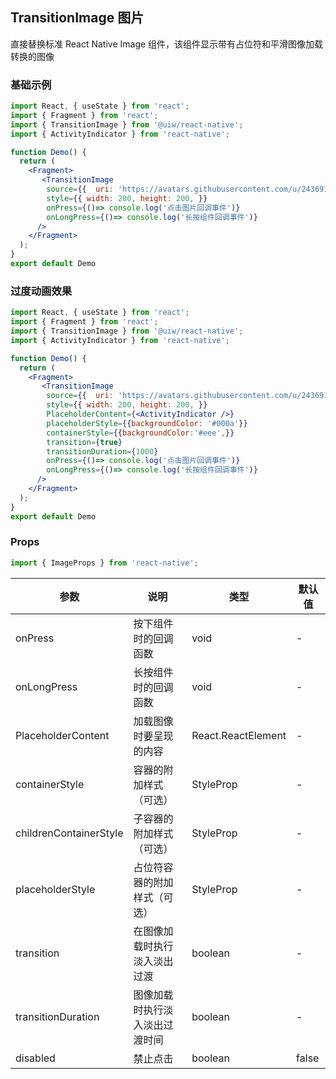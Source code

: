 TransitionImage 图片
---

直接替换标准 React Native Image 组件，该组件显示带有占位符和平滑图像加载转换的图像

<!-- ![](https://user-images.githubusercontent.com/57083007/146734209-c9e25051-3473-401e-ba3f-688f843da7df.gif) -->
<!--rehype:style=zoom: 33%;float: right; margin-left: 15px;-->

### 基础示例

```jsx mdx:preview&background=#bebebe29
import React, { useState } from 'react';
import { Fragment } from 'react';
import { TransitionImage } from '@uiw/react-native';
import { ActivityIndicator } from 'react-native';

function Demo() {
  return (
    <Fragment>
       <TransitionImage
        source={{  uri: 'https://avatars.githubusercontent.com/u/24369183?v=4' }}
        style={{ width: 200, height: 200, }}
        onPress={()=> console.log('点击图片回调事件')}
        onLongPress={()=> console.log('长按组件回调事件')}
      />
    </Fragment>
  );
}
export default Demo
```

### 过度动画效果

```jsx mdx:preview&background=#bebebe29
import React, { useState } from 'react';
import { Fragment } from 'react';
import { TransitionImage } from '@uiw/react-native';
import { ActivityIndicator } from 'react-native';

function Demo() {
  return (
    <Fragment>
       <TransitionImage
        source={{  uri: 'https://avatars.githubusercontent.com/u/24369183?v=4' }}
        style={{ width: 200, height: 200, }}
        PlaceholderContent={<ActivityIndicator />}
        placeholderStyle={{backgroundColor: '#000a'}}
        containerStyle={{backgroundColor:'#eee',}}
        transition={true}
        transitionDuration={1000}
        onPress={()=> console.log('点击图片回调事件')}
        onLongPress={()=> console.log('长按组件回调事件')}
      />
    </Fragment>
  );
}
export default Demo
```

### Props

```js
import { ImageProps } from 'react-native';
```

| 参数 | 说明 | 类型 | 默认值 |
|------|------|-----|------|
| onPress | 按下组件时的回调函数 | void | - |
| onLongPress | 长按组件时的回调函数 | void | - |
| PlaceholderContent | 加载图像时要呈现的内容 | React.ReactElement<any> | - |
| containerStyle | 容器的附加样式（可选） | StyleProp<ViewStyle> | - |
| childrenContainerStyle | 子容器的附加样式（可选） | StyleProp<ViewStyle> | - |
| placeholderStyle | 占位符容器的附加样式（可选） | StyleProp<ViewStyle> | - |
| transition | 在图像加载时执行淡入淡出过渡 | boolean | - |
| transitionDuration | 图像加载时执行淡入淡出过渡时间 | boolean | - |
| disabled | 禁止点击 | boolean | false |

